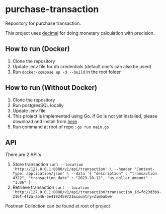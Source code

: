 # purchase-transaction
Repository for purchase transaction.

This project uses [decimal](https://github.com/shopspring/decimal) for doing monetary calculation with precision.

## How to run (Docker)
1. Clone the repository
2. Update .env file for db credentials (default one's can also be used)
3. Run `docker-compose up -d --build` in the root folder

## How to run (Without Docker)
1. Clone the repository
2. Run postgresSQL locally
3. Update .env file
4. This project is implemented using Go. If Go is not yet installed, please download and install from [here](https://golang.org/doc/install)
5. Run command at root of repo : `go run main.go`

## API
There are 2 API's :
1. Store transaction
   `curl --location 'http://127.0.0.1:8080/v1/api/transaction' \
   --header 'Content-Type: application/json' \
   --data '{
   "description" : "transaction 4322",
   "transaction_date" : "2023-10-12",
   "us_dollar_amount" : "1.86"
   }'`
2. Retrieve transaction
   `curl --location 'http://127.0.0.1:8080/v1/api/transaction?transaction_id=fd23d3b9-216f-4f2a-ab46-6e4192459721&country=Zimbabwe'`

Postman Collection can be found at root of project